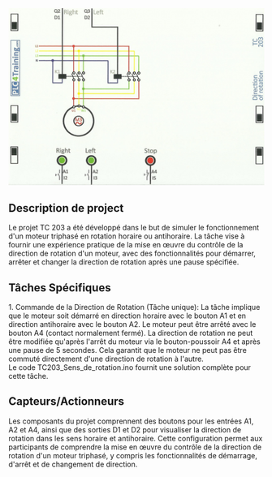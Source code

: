 <p align="center">
<img width="700" height="" src="https://github.com/DexterTaha/Controllino-PLC-Sample/blob/main/Training%20Card%20Picture/203.jpg">
</p>
<h2>Description de project</h2>
<p>
  Le projet TC 203 a été développé dans le but de simuler le fonctionnement d'un moteur triphasé en rotation horaire ou antihoraire. La tâche vise à fournir une expérience pratique de la mise en œuvre du contrôle de la direction de rotation d'un moteur, avec des fonctionnalités pour démarrer, arrêter et changer la direction de rotation après une pause spécifiée.
</p>
<h2>Tâches Spécifiques</h2>
<p>
  1. Commande de la Direction de Rotation (Tâche unique): La tâche implique que le moteur soit démarré en direction horaire avec le bouton A1 et en direction antihoraire avec le bouton A2. Le moteur peut être arrêté avec le bouton A4 (contact normalement fermé). La direction de rotation ne peut être modifiée qu'après l'arrêt du moteur via le bouton-poussoir A4 et après une pause de 5 secondes. Cela garantit que le moteur ne peut pas être commuté directement d'une direction de rotation à l'autre.<br>
  Le code TC203_Sens_de_rotation.ino fournit une solution complète pour cette tâche.
<br>
</p>
<h2>Capteurs/Actionneurs</h2>
<p>
  Les composants du projet comprennent des boutons pour les entrées A1, A2 et A4, ainsi que des sorties D1 et D2 pour visualiser la direction de rotation dans les sens horaire et antihoraire. Cette configuration permet aux participants de comprendre la mise en œuvre du contrôle de la direction de rotation d'un moteur triphasé, y compris les fonctionnalités de démarrage, d'arrêt et de changement de direction.
</p>
